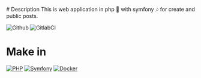 # Description
This is web application in php 🐘 with symfony 🎶 for create and public posts.

![Github](https://github.com/zearkiatos/post-it-web/actions/workflows/action.yml/badge.svg)
![GitlabCI](https://gitlab.com/caprilespe/post-it-web/badges/develop/pipeline.svg)

# Make in
[![PHP](https://img.shields.io/badge/php-7175aa?style=for-the-badge&logo=php&logoColor=white&labelColor=000000)]()
[![Symfony](https://img.shields.io/badge/Symfony-000000?style=for-the-badge&logo=symfony&logoColor=white&labelColor=000000)]()
[![Docker](https://img.shields.io/badge/Docker-3394e0?style=for-the-badge&logo=docker&logoColor=white&labelColor=000000)]()
